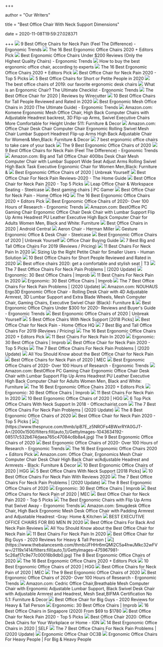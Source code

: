 +++
        
author = "Our Writers"
        
title = "Best Office Chair With Neck Support Dimensions"
        
date = 2020-11-08T19:59:27.028371
        
+++
[ ![](http://ergonomictrends.com/wp-content/uploads/2020/02/best-office-chairs-for-neck-pain.jpg)](http://ergonomictrends.com/wp-content/uploads/2020/02/best-office-chairs-for-neck-pain.jpg) 9 Best Office Chairs for Neck Pain (Feel The Difference) - Ergonomic Trends
[ ![](https://i.ytimg.com/vi/7YVTS6Yj4Co/maxresdefault.jpg)](https://i.ytimg.com/vi/7YVTS6Yj4Co/maxresdefault.jpg) The 16 Best Ergonomic Office Chairs 2020 + Editors Pick
[ ![](http://ergonomictrends.com/wp-content/uploads/2018/01/best-ergonomic-office-chairs-under-200.png)](http://ergonomictrends.com/wp-content/uploads/2018/01/best-ergonomic-office-chairs-under-200.png) Best Ergonomic Office Chairs Under $200 Reviews (Only the Highest Quality  Chairs) - Ergonomic Trends
[ ![](https://media2.s-nbcnews.com/i/newscms/2020_25/3390893/ergonomic-office-chairs-kr-2x1-tease-200618_38008296185ce90fd52b401caf79df24.jpg)](https://media2.s-nbcnews.com/i/newscms/2020_25/3390893/ergonomic-office-chairs-kr-2x1-tease-200618_38008296185ce90fd52b401caf79df24.jpg) How to buy the best ergonomic office chair, according to experts
[ ![](https://i.ytimg.com/vi/7YVTS6Yj4Co/hqdefault.jpg)](https://i.ytimg.com/vi/7YVTS6Yj4Co/hqdefault.jpg) The 16 Best Ergonomic Office Chairs 2020 + Editors Pick
[ ![](https://chairinstitute.com/wp-content/uploads/2019/07/Best-Office-Chair-for-Neck-Pain-Steelcase-Leap-w_Headrest-Right-Main-Chair-Institute.jpg)](https://chairinstitute.com/wp-content/uploads/2019/07/Best-Office-Chair-for-Neck-Pain-Steelcase-Leap-w_Headrest-Right-Main-Chair-Institute.jpg) Best Office Chair for Neck Pain 2020 - Top 5 Picks
[ ![](https://www.btod.com/blog/wp-content/uploads/2020/01/best-office-chairs-small-petite-blog-header.jpg)](https://www.btod.com/blog/wp-content/uploads/2020/01/best-office-chairs-small-petite-blog-header.jpg) 5 Best Office Chairs for Short or Petite People in 2020
[ ![](https://www.gannett-cdn.com/presto/2019/10/14/USAT/1c80747a-b74b-4023-9ced-f08a880485a2-Office-Chair-TBRN-Hero.jpg?crop=4977,2800,x0,y0&width=1600&height=800&fit=bounds)](https://www.gannett-cdn.com/presto/2019/10/14/USAT/1c80747a-b74b-4023-9ced-f08a880485a2-Office-Chair-TBRN-Hero.jpg?crop=4977,2800,x0,y0&width=1600&height=800&fit=bounds) The best office chairs of 2019: our favorite ergonomic desk chairs
[ ![](http://ergonomictrends.com/wp-content/uploads/2019/08/what-is-an-ergonomic-chair-1024x766.jpg)](http://ergonomictrends.com/wp-content/uploads/2019/08/what-is-an-ergonomic-chair-1024x766.jpg) What is an Ergonomic Chair? The Ultimate Checklist - Ergonomic Trends
[ ![](https://cdn.thewirecutter.com/wp-content/media/2020/09/officechairs-2048px-9607.jpg?auto=webp&crop=1.91:1&width=1200)](https://cdn.thewirecutter.com/wp-content/media/2020/09/officechairs-2048px-9607.jpg?auto=webp&crop=1.91:1&width=1200) The Best Office Chair for 2020 | Reviews by Wirecutter
[ ![](https://www.theworkbuzz.com/wp-content/uploads/2020/02/best-office-chairs-for-tall-people.jpg)](https://www.theworkbuzz.com/wp-content/uploads/2020/02/best-office-chairs-for-tall-people.jpg) 10 Best Office Chairs for Tall People Reviewed and Rated in 2020
[ ![](http://ergonomictrends.com/wp-content/uploads/2019/12/best-mesh-office-chairs.jpg)](http://ergonomictrends.com/wp-content/uploads/2019/12/best-mesh-office-chairs.jpg) Best Ergonomic Mesh Office Chairs in 2020 (The Ultimate Guide) - Ergonomic  Trends
[ ![](https://images-na.ssl-images-amazon.com/images/I/812yKtl-UxL._AC_SX522_.jpg)](https://images-na.ssl-images-amazon.com/images/I/812yKtl-UxL._AC_SX522_.jpg) Amazon.com: Komene Ergonomic Mesh Office Chair, High Back Computer Chairs  with Adjustable Headrest backrest, 3D Flip-up Arms, Swivel Executive Chairs  More Comfortable for Height Under 511: Furniture & Decor
[ ![](https://images-na.ssl-images-amazon.com/images/I/61o%2B-%2BD3NtL._AC_SX522_.jpg)](https://images-na.ssl-images-amazon.com/images/I/61o%2B-%2BD3NtL._AC_SX522_.jpg) Amazon.com: Office Chair Desk Chair Computer Chair Ergonomic Rolling Swivel  Mesh Chair Lumbar Support Headrest Flip-up Arms High Back Adjustable Chair  for Women& Men,Black: Furniture & Decor
[ ![](https://inews-prd-a-images.s3.eu-west-2.amazonaws.com/content/uploads/2019/01/best-ergonomic-office-chairs-640x360.png)](https://inews-prd-a-images.s3.eu-west-2.amazonaws.com/content/uploads/2019/01/best-ergonomic-office-chairs-640x360.png) 7 best ergonomic office chairs to take care of your back
[ ![](https://www.thespruce.com/thmb/-TZyNjYe9X5gmb6qiT_EEjPYhE8=/683x683/smart/filters:no_upscale()/ScreenShot2019-06-11at11.37.40AM-e3c3909c6da94f0d90e0ec7ed8c58ed1.png)](https://www.thespruce.com/thmb/-TZyNjYe9X5gmb6qiT_EEjPYhE8=/683x683/smart/filters:no_upscale()/ScreenShot2019-06-11at11.37.40AM-e3c3909c6da94f0d90e0ec7ed8c58ed1.png) The 9 Best Ergonomic Office Chairs of 2020
[ ![](http://ergonomictrends.com/wp-content/uploads/2019/04/clatina-high-back-office-chair-review.jpg)](http://ergonomictrends.com/wp-content/uploads/2019/04/clatina-high-back-office-chair-review.jpg) 9 Best Office Chairs for Neck Pain (Feel The Difference) - Ergonomic Trends
[ ![](https://images-na.ssl-images-amazon.com/images/I/6116gQcN5xL._AC_SL1010_.jpg)](https://images-na.ssl-images-amazon.com/images/I/6116gQcN5xL._AC_SL1010_.jpg) Amazon.com: Big and Tall Office Chair 400lbs Desk Chair Mesh Computer Chair  with Lumbar Support Wide Seat Adjust Arms Rolling Swivel High Back Task  Executive Ergonomic Chair for Women Men,Black: Furniture &
[ ![](https://images-na.ssl-images-amazon.com/images/I/41bqGd6N-HL.jpg)](https://images-na.ssl-images-amazon.com/images/I/41bqGd6N-HL.jpg) Best Ergonomic Office Chairs of 2020 | Unbreak Yourself
[ ![](https://thehomeguide.net/wp-content/uploads/2020/02/topn-720x445.jpg)](https://thehomeguide.net/wp-content/uploads/2020/02/topn-720x445.jpg) Best Office Chair For Neck Pain Reviews-2020 - The Home Guide
[ ![](https://chairinstitute.com/wp-content/uploads/2019/07/Best-Office-Chair-for-Neck-Pain-Ergohuman-High-Back-Side-View-Chair-Institute.jpg)](https://chairinstitute.com/wp-content/uploads/2019/07/Best-Office-Chair-for-Neck-Pain-Ergohuman-High-Back-Side-View-Chair-Institute.jpg) Best Office Chair for Neck Pain 2020 - Top 5 Picks
[ ![](https://steelcase-res.cloudinary.com/image/upload/c_fill,dpr_auto,q_70,h_656,w_1166/v1590007512/www.steelcase.com/2020/05/20/20-0140282.jpg)](https://steelcase-res.cloudinary.com/image/upload/c_fill,dpr_auto,q_70,h_656,w_1166/v1590007512/www.steelcase.com/2020/05/20/20-0140282.jpg) Leap Office Chair & Workspace Seating - Steelcase
[ ![](https://cdn.mos.cms.futurecdn.net/eTsGaLnVkpozHC9CqhA6dK-1200-80.jpg)](https://cdn.mos.cms.futurecdn.net/eTsGaLnVkpozHC9CqhA6dK-1200-80.jpg) Best gaming chairs | PC Gamer
[ ![](https://homeofficehq.net/wp-content/uploads/2018/11/office-chair-for-neck-pain-e1542619101751.jpg)](https://homeofficehq.net/wp-content/uploads/2018/11/office-chair-for-neck-pain-e1542619101751.jpg) Best Office Chair for Neck Pain - Home Office HQ
[ ![](https://www.omnicoreagency.com/wp-content/uploads/2020/01/Herman-Miller-Embody-Ergonomic-Office-Chair-List.jpg)](https://www.omnicoreagency.com/wp-content/uploads/2020/01/Herman-Miller-Embody-Ergonomic-Office-Chair-List.jpg) The 16 Best Ergonomic Office Chairs 2020 + Editors Pick
[ ![](http://ergonomictrends.com/wp-content/uploads/2018/06/OWLN-Mesh-Office-Chair-review.jpg)](http://ergonomictrends.com/wp-content/uploads/2018/06/OWLN-Mesh-Office-Chair-review.jpg) Best Ergonomic Office Chairs of 2020- Over 100 Hours of Research - Ergonomic  Trends
[ ![](https://m.media-amazon.com/images/I/51V5budxXHL._AC_UL400_.jpg)](https://m.media-amazon.com/images/I/51V5budxXHL._AC_UL400_.jpg) Amazon.com: BestOffice PC Gaming Chair Ergonomic Office Chair Desk Chair  with Lumbar Support Flip Up Arms Headrest PU Leather Executive High Back Computer  Chair for Adults Women Men, Black and White: Furniture
[ ![](https://www.androidcentral.com/sites/androidcentral.com/files/styles/w1600h900crop/public/article_images/2019/12/ergochair-office-furniture-lifestyle-autonomous.jpg)](https://www.androidcentral.com/sites/androidcentral.com/files/styles/w1600h900crop/public/article_images/2019/12/ergochair-office-furniture-lifestyle-autonomous.jpg) Best Office Chairs in 2020 | Android Central
[ ![](https://store.hermanmiller.com/on/demandware.static/-/Sites-master-catalog/default/dw0a32cebd/gallery/2195348/2195348-gallery-18.jpg)](https://store.hermanmiller.com/on/demandware.static/-/Sites-master-catalog/default/dw0a32cebd/gallery/2195348/2195348-gallery-18.jpg) Aeron Chair - Herman Miller
[ ![](https://steelcase-res.cloudinary.com/image/upload/c_fill,dpr_auto,q_70,h_656,w_1166/v1590006833/www.steelcase.com/2020/05/20/20-0140277.jpg)](https://steelcase-res.cloudinary.com/image/upload/c_fill,dpr_auto,q_70,h_656,w_1166/v1590006833/www.steelcase.com/2020/05/20/20-0140277.jpg) Gesture Ergonomic Office & Desk Chair - Steelcase
[ ![](https://images-na.ssl-images-amazon.com/images/I/41WV0UF1hkL.jpg)](https://images-na.ssl-images-amazon.com/images/I/41WV0UF1hkL.jpg) Best Ergonomic Office Chairs of 2020 | Unbreak Yourself
[ ![](https://media.officedepot.com/image/upload/f_auto,q_auto/coremedia/resource/blob/301426/8adc550b082ee2155c34387ac6d3afeb/adjustable-height-data.jpg)](https://media.officedepot.com/image/upload/f_auto,q_auto/coremedia/resource/blob/301426/8adc550b082ee2155c34387ac6d3afeb/adjustable-height-data.jpg) Office Chair Buying Guide
[ ![](https://www.btod.com/blog/wp-content/uploads/2019/03/best-big-tall-office-chairs-2020-blog-header.jpg)](https://www.btod.com/blog/wp-content/uploads/2019/03/best-big-tall-office-chairs-2020-blog-header.jpg) 7 Best Big and Tall Office Chairs For 2019 (Reviews / Pricing)
[ ![](https://cdn2.momjunction.com/wp-content/uploads/2020/06/Flash-Furniture-High-Back-Office-Chair-With-Adjustable.jpg.webp)](https://cdn2.momjunction.com/wp-content/uploads/2020/06/Flash-Furniture-High-Back-Office-Chair-With-Adjustable.jpg.webp) 11 Best Chairs For Neck Pain In 2020
[ ![](https://www.thehumansolution.com/product_images/uploaded_images/sizing-up-the-right-petite-chair-for-smaller-users-main.jpg)](https://www.thehumansolution.com/product_images/uploaded_images/sizing-up-the-right-petite-chair-for-smaller-users-main.jpg) Sizing Up the Right Petite Chair for Smaller Users - Human Solution
[ ![](https://www.theworkbuzz.com/wp-content/uploads/2020/02/best-office-chair-for-short-person.jpg)](https://www.theworkbuzz.com/wp-content/uploads/2020/02/best-office-chair-for-short-person.jpg) 10 Best Office Chairs for Short People Reviewed and Rated in 2020
[ ![](https://cdn.mos.cms.futurecdn.net/9rXCdrBHCFMd2aXzFFi6XV.jpg)](https://cdn.mos.cms.futurecdn.net/9rXCdrBHCFMd2aXzFFi6XV.jpg) Best office chairs 2020: get a comfortable and stylish seat | T3
[ ![](https://www.geekyoffices.com/wp-content/uploads/2019/12/Best-Office-Chair-for-Neck-Pain-Issues.png)](https://www.geekyoffices.com/wp-content/uploads/2019/12/Best-Office-Chair-for-Neck-Pain-Issues.png) The 7 Best Office Chairs For Neck Pain Problems | (2020 Update)
[ ![](https://cdn.improb.com/wp-content/uploads/2018/07/Kerms-Ergonomic-Adjustable-Swivel-Office-Chair.png)](https://cdn.improb.com/wp-content/uploads/2018/07/Kerms-Ergonomic-Adjustable-Swivel-Office-Chair.png) Ergonomic: 30 Best Office Chairs | Improb
[ ![](https://cdn2.momjunction.com/wp-content/uploads/2020/06/Hbada-Ergonomic-Office-Recliner-Chair.jpg.webp)](https://cdn2.momjunction.com/wp-content/uploads/2020/06/Hbada-Ergonomic-Office-Recliner-Chair.jpg.webp) 11 Best Chairs For Neck Pain In 2020
[ ![](https://cdn.improb.com/wp-content/uploads/2018/07/Ergohuman-High-Back-Executive-Chair.png)](https://cdn.improb.com/wp-content/uploads/2018/07/Ergohuman-High-Back-Executive-Chair.png) Ergonomic: 30 Best Office Chairs | Improb
[ ![](https://www.geekyoffices.com/wp-content/uploads/2019/12/The-Position-Of-Your-Head-And-Neck.jpg)](https://www.geekyoffices.com/wp-content/uploads/2019/12/The-Position-Of-Your-Head-And-Neck.jpg) The 7 Best Office Chairs For Neck Pain Problems | (2020 Update)
[ ![](https://images-na.ssl-images-amazon.com/images/I/81EsueZ3fTL._AC_SL1500_.jpg)](https://images-na.ssl-images-amazon.com/images/I/81EsueZ3fTL._AC_SL1500_.jpg) Amazon.com: NOUHAUS Ergo3D Ergonomic Office Chair - Rolling Desk Chair with  4D Adjustable Armrest, 3D Lumbar Support and Extra Blade Wheels, Mesh Computer  Chair, Gaming Chairs, Executive Swivel Chair (Black): Furniture &
[ ![](http://ergonomictrends.com/wp-content/uploads/2018/01/best-ergonomic-office-chair-under-300.png)](http://ergonomictrends.com/wp-content/uploads/2018/01/best-ergonomic-office-chair-under-300.png) Best Ergonomic Office Chairs Under $300 for 2020- Reviews and Buyer's Guide  - Ergonomic Trends
[ ![](https://m.media-amazon.com/images/I/41hEzNLP7XL.jpg)](https://m.media-amazon.com/images/I/41hEzNLP7XL.jpg) Best Ergonomic Office Chairs of 2020 | Unbreak Yourself
[ ![](https://bestofficechair.org/wp-content/uploads/2018/02/best-office-chair-with-neck-support.jpg)](https://bestofficechair.org/wp-content/uploads/2018/02/best-office-chair-with-neck-support.jpg) 5 Best Office Chairs With Neck Support [2018 Picks]
[ ![](https://homeofficehq.net/wp-content/uploads/2018/11/BestMassage-Office-Desk-Gaming-Chair-High-Back-300x300.jpg)](https://homeofficehq.net/wp-content/uploads/2018/11/BestMassage-Office-Desk-Gaming-Chair-High-Back-300x300.jpg) Best Office Chair for Neck Pain - Home Office HQ
[ ![](https://www.btod.com/blog/wp-content/uploads/2019/03/big-tall-chairs-1-best-bariatric.jpg)](https://www.btod.com/blog/wp-content/uploads/2019/03/big-tall-chairs-1-best-bariatric.jpg) 7 Best Big and Tall Office Chairs For 2019 (Reviews / Pricing)
[ ![](https://www.omnicoreagency.com/wp-content/uploads/2020/05/Autonomous-Ergo-Chair-2-List-2.jpg)](https://www.omnicoreagency.com/wp-content/uploads/2020/05/Autonomous-Ergo-Chair-2-List-2.jpg) The 16 Best Ergonomic Office Chairs 2020 + Editors Pick
[ ![](https://cdn2.momjunction.com/wp-content/uploads/2020/06/Best-Chairs-For-Neck-Pain1.jpg)](https://cdn2.momjunction.com/wp-content/uploads/2020/06/Best-Chairs-For-Neck-Pain1.jpg) 11 Best Chairs For Neck Pain In 2020
[ ![](https://cdn.improb.com/wp-content/uploads/2018/07/AmazonBasics-Mid-Back-Office-Chair.png)](https://cdn.improb.com/wp-content/uploads/2018/07/AmazonBasics-Mid-Back-Office-Chair.png) Ergonomic: 30 Best Office Chairs | Improb
[ ![](https://chairinstitute.com/wp-content/uploads/2019/08/Best_Office_Chair_for_Neck_Pain_chair_institute_fb.png)](https://chairinstitute.com/wp-content/uploads/2019/08/Best_Office_Chair_for_Neck_Pain_chair_institute_fb.png) Best Office Chair for Neck Pain 2020 - Top 5 Picks
[ ![](https://www.geekyoffices.com/wp-content/uploads/2019/12/Steelcase-Leap-Desk-Chair-with-Headrest.jpg)](https://www.geekyoffices.com/wp-content/uploads/2019/12/Steelcase-Leap-Desk-Chair-with-Headrest.jpg) The 7 Best Office Chairs For Neck Pain Problems | (2020 Update)
[ ![](https://images-na.ssl-images-amazon.com/images/I/71fBIYDtiHL._AC_SX425_.jpg)](https://images-na.ssl-images-amazon.com/images/I/71fBIYDtiHL._AC_SX425_.jpg) All You Should Know about the Best Office Chair for Neck Pain
[ ![](https://myergonomicchair.com/wp-content/uploads/2020/08/high-back-ergonomic-office-chair-with-headrest-e1598797958552.jpg)](https://myergonomicchair.com/wp-content/uploads/2020/08/high-back-ergonomic-office-chair-with-headrest-e1598797958552.jpg) Best Office Chairs for Neck Pain of 2020 | MEC
[ ![](http://ergonomictrends.com/wp-content/uploads/2017/07/best-office-chairs-reviews-1.png)](http://ergonomictrends.com/wp-content/uploads/2017/07/best-office-chairs-reviews-1.png) Best Ergonomic Office Chairs of 2020- Over 100 Hours of Research - Ergonomic  Trends
[ ![](https://m.media-amazon.com/images/I/51V5budxXHL._AC_SS350_.jpg)](https://m.media-amazon.com/images/I/51V5budxXHL._AC_SS350_.jpg) Amazon.com: BestOffice PC Gaming Chair Ergonomic Office Chair Desk Chair  with Lumbar Support Flip Up Arms Headrest PU Leather Executive High Back Computer  Chair for Adults Women Men, Black and White: Furniture
[ ![](https://www.omnicoreagency.com/wp-content/uploads/2020/01/Viva-Office-Mesh-High-Back-Chair-List.jpg)](https://www.omnicoreagency.com/wp-content/uploads/2020/01/Viva-Office-Mesh-High-Back-Chair-List.jpg) The 16 Best Ergonomic Office Chairs 2020 + Editors Pick
[ ![](https://cdn.improb.com/wp-content/uploads/2018/07/BestOffice-Ergonomic-PU-Leather-High-Back-Office-Chair.png)](https://cdn.improb.com/wp-content/uploads/2018/07/BestOffice-Ergonomic-PU-Leather-High-Back-Office-Chair.png) Ergonomic: 30 Best Office Chairs | Improb
[ ![](https://cdn2.momjunction.com/wp-content/uploads/2020/06/Best-Chairs-For-Neck-Pain.jpg)](https://cdn2.momjunction.com/wp-content/uploads/2020/06/Best-Chairs-For-Neck-Pain.jpg) 11 Best Chairs For Neck Pain In 2020
[ ![](https://mljzsatzn43z.i.optimole.com/tP-GR8Q-jGG1Vx7N/w:371/h:412/q:90/dpr:2.6/https://www.highgroundgaming.com/wp-content/uploads/2020/08/HGG-Best-Ergonomic-Office-Chairs.jpg)](https://mljzsatzn43z.i.optimole.com/tP-GR8Q-jGG1Vx7N/w:371/h:412/q:90/dpr:2.6/https://www.highgroundgaming.com/wp-content/uploads/2020/08/HGG-Best-Ergonomic-Office-Chairs.jpg) 10 Best Ergonomic Office Chairs of 2020 | HGG
[ ![](https://officechairist.com/wp-content/uploads/2018/06/2-Coavas-Ergonomic-Mesh-Office-Chair-With-High-Back.jpg)](https://officechairist.com/wp-content/uploads/2018/06/2-Coavas-Ergonomic-Mesh-Office-Chair-With-High-Back.jpg) 6 Top Pick Office Chairs With Neck Support In 2018 - Officechairist.com
[ ![](https://www.geekyoffices.com/wp-content/uploads/2019/12/Ergohuman.jpg)](https://www.geekyoffices.com/wp-content/uploads/2019/12/Ergohuman.jpg) The 7 Best Office Chairs For Neck Pain Problems | (2020 Update)
[ ![](https://www.thebalancesmb.com/thmb/QoAUN1DIBXKdR3IhOGSlQx8FrYQ=/1500x1500/filters:no_upscale():max_bytes(150000):strip_icc()/ModwayArticularErgonomicMeshOfficeChair-5b159d12a474be0038def7d7.jpg)](https://www.thebalancesmb.com/thmb/QoAUN1DIBXKdR3IhOGSlQx8FrYQ=/1500x1500/filters:no_upscale():max_bytes(150000):strip_icc()/ModwayArticularErgonomicMeshOfficeChair-5b159d12a474be0038def7d7.jpg) The 8 Best Ergonomic Office Chairs of 2020
[ ![](https://chairinstitute.com/wp-content/uploads/2019/07/Best-Office-Chair-for-Neck-Pain-Freedom-Chair-by-Humanscale-Office-Decoration-Chair-Institute.jpg)](https://chairinstitute.com/wp-content/uploads/2019/07/Best-Office-Chair-for-Neck-Pain-Freedom-Chair-by-Humanscale-Office-Decoration-Chair-Institute.jpg) Best Office Chair for Neck Pain 2020 - Top 5 Picks
[ ![](https://www.thespruce.com/thmb/ipB7E_z5NROFs4BWxrRYA0GJT-A=/2000x1500/filters:fill(auto,1)/GettyImages-1043634192-08517c532b674daea765c47084c6b8a4.jpg)](https://www.thespruce.com/thmb/ipB7E_z5NROFs4BWxrRYA0GJT-A=/2000x1500/filters:fill(auto,1)/GettyImages-1043634192-08517c532b674daea765c47084c6b8a4.jpg) The 9 Best Ergonomic Office Chairs of 2020
[ ![](http://ergonomictrends.com/wp-content/uploads/2019/01/X-Chair-X4-ergonomic-chair-review.jpg)](http://ergonomictrends.com/wp-content/uploads/2019/01/X-Chair-X4-ergonomic-chair-review.jpg) Best Ergonomic Office Chairs of 2020- Over 100 Hours of Research - Ergonomic  Trends
[ ![](https://www.omnicoreagency.com/wp-content/uploads/2020/01/GM-Seating-Ergolux-Genuine-Leather-Executive-Hi-Swivel-Chair-List.jpg)](https://www.omnicoreagency.com/wp-content/uploads/2020/01/GM-Seating-Ergolux-Genuine-Leather-Executive-Hi-Swivel-Chair-List.jpg) The 16 Best Ergonomic Office Chairs 2020 + Editors Pick
[ ![](https://images-na.ssl-images-amazon.com/images/I/71OaLSw8bhL._AC_SY879_.jpg)](https://images-na.ssl-images-amazon.com/images/I/71OaLSw8bhL._AC_SY879_.jpg) Amazon.com: Office Chair, Ergonomics Mesh Chair Computer Chair Desk Chair  High Back Chair w/Adjustable Headrest and Armrests - Black: Furniture &  Decor
[ ![](https://mljzsatzn43z.i.optimole.com/tP-GR8Q-beIRFvRV/w:243/h:400/q:90/dpr:2.6/https://www.highgroundgaming.com/wp-content/uploads/2017/05/Eurotech-Ergohuman-Mesh-Chair.jpg)](https://mljzsatzn43z.i.optimole.com/tP-GR8Q-beIRFvRV/w:243/h:400/q:90/dpr:2.6/https://www.highgroundgaming.com/wp-content/uploads/2017/05/Eurotech-Ergohuman-Mesh-Chair.jpg) 10 Best Ergonomic Office Chairs of 2020 | HGG
[ ![](https://bestofficechair.org/wp-content/uploads/2018/02/best-office-chair-for-neck-pain.jpg)](https://bestofficechair.org/wp-content/uploads/2018/02/best-office-chair-for-neck-pain.jpg) 5 Best Office Chairs With Neck Support [2018 Picks]
[ ![](https://chairthrone.com/wp-content/uploads/2020/09/Correct-Sitting-Posture.jpg)](https://chairthrone.com/wp-content/uploads/2020/09/Correct-Sitting-Posture.jpg) 10 Best Office Chairs For Neck Pain With Reviews 2020
[ ![](https://www.geekyoffices.com/wp-content/uploads/2019/12/Aeron-Chair.jpg)](https://www.geekyoffices.com/wp-content/uploads/2019/12/Aeron-Chair.jpg) The 7 Best Office Chairs For Neck Pain Problems | (2020 Update)
[ ![](https://m.media-amazon.com/images/I/31TjFCpEejL._SL500_.jpg)](https://m.media-amazon.com/images/I/31TjFCpEejL._SL500_.jpg) The 8 Best Ergonomic Office Chairs of 2020
[ ![](https://cdn.improb.com/wp-content/uploads/2017/12/23-Best-Ergonomic-Office-Chairs.jpg)](https://cdn.improb.com/wp-content/uploads/2017/12/23-Best-Ergonomic-Office-Chairs.jpg) Ergonomic: 30 Best Office Chairs | Improb
[ ![](https://myergonomicchair.com/wp-content/uploads/2020/08/high-back-ergonomic-chair-e1599630279840.jpg)](https://myergonomicchair.com/wp-content/uploads/2020/08/high-back-ergonomic-chair-e1599630279840.jpg) Best Office Chairs for Neck Pain of 2020 | MEC
[ ![](https://chairinstitute.com/wp-content/uploads/2019/07/Best-Office-Chair-for-Neck-Pain-Steelcase-Leap-w_Headrest-Left-View-Chair-Institute.jpg)](https://chairinstitute.com/wp-content/uploads/2019/07/Best-Office-Chair-for-Neck-Pain-Steelcase-Leap-w_Headrest-Left-View-Chair-Institute.jpg) Best Office Chair for Neck Pain 2020 - Top 5 Picks
[ ![](http://ergonomictrends.com/wp-content/uploads/2019/06/best-office-chairs-with-flip-up-arms.jpg)](http://ergonomictrends.com/wp-content/uploads/2019/06/best-office-chairs-with-flip-up-arms.jpg) The Best Ergonomic Chairs with Flip Up Arms that Swivel Away - Ergonomic  Trends
[ ![](https://images-na.ssl-images-amazon.com/images/I/61IzqlL4C%2BL._AC_SX522_.jpg)](https://images-na.ssl-images-amazon.com/images/I/61IzqlL4C%2BL._AC_SX522_.jpg) Amazon.com: Smugdesk Office Chair, High Back Ergonomic Mesh Desk Office  Chair with Padding Armrest and Adjustable Headrest -Gray: Home & Kitchen
[ ![](https://ztoplist.com/wp-content/uploads/2020/04/La-Z-Boy-Delano-Big-Tall-Executive-Office-Chair-High-Back-Ergonomic-Lumbar-Support-Bonded-Leather-Black-with-Mahogany-Wood-Finish.jpg)](https://ztoplist.com/wp-content/uploads/2020/04/La-Z-Boy-Delano-Big-Tall-Executive-Office-Chair-High-Back-Ergonomic-Lumbar-Support-Bonded-Leather-Black-with-Mahogany-Wood-Finish.jpg) BEST EXECUTIVE OFFICE CHAIRS FOR BIG MEN IN 2020
[ ![](http://review10s.com/wp-content/uploads/2017/04/ergohuman-high-back-swivel-chair-with-headrest.jpg)](http://review10s.com/wp-content/uploads/2017/04/ergohuman-high-back-swivel-chair-with-headrest.jpg) Best Office Chairs For Back And Neck Pain Reviews
[ ![](https://images-na.ssl-images-amazon.com/images/I/71GCw6cakwL._AC_SX522_.jpg)](https://images-na.ssl-images-amazon.com/images/I/71GCw6cakwL._AC_SX522_.jpg) All You Should Know about the Best Office Chair for Neck Pain
[ ![](https://cdn2.momjunction.com/wp-content/uploads/2020/06/Homall-Chair-with-Headrest-and-Lumbar-Support.jpg.webp)](https://cdn2.momjunction.com/wp-content/uploads/2020/06/Homall-Chair-with-Headrest-and-Lumbar-Support.jpg.webp) 11 Best Chairs For Neck Pain In 2020
[ ![](https://bestratedofficechair.com/wp-content/uploads/2019/01/gaming-chair-for-big-guys-e1564715081266-219x300.jpg)](https://bestratedofficechair.com/wp-content/uploads/2019/01/gaming-chair-for-big-guys-e1564715081266-219x300.jpg) Best Office Chair for Big Guys - 2020 Reviews for Heavy & Tall Person
[ ![](https://www.thebalancesmb.com/thmb/JFHHr6mQMl2C5a4hwJMkc32wFVw=/2119x1414/filters:fill(auto,1)/GettyImages-475967981-5c26af17c9e77c00016b9db0.jpg)](https://www.thebalancesmb.com/thmb/JFHHr6mQMl2C5a4hwJMkc32wFVw=/2119x1414/filters:fill(auto,1)/GettyImages-475967981-5c26af17c9e77c00016b9db0.jpg) The 8 Best Ergonomic Office Chairs of 2020
[ ![](https://www.omnicoreagency.com/wp-content/uploads/2020/01/Herman-Miller-Aeron-Chair-List.jpg)](https://www.omnicoreagency.com/wp-content/uploads/2020/01/Herman-Miller-Aeron-Chair-List.jpg) The 16 Best Ergonomic Office Chairs 2020 + Editors Pick
[ ![](https://mljzsatzn43z.i.optimole.com/tP-GR8Q-Nz1y8Ujv/w:271/h:400/q:90/dpr:2.6/https://www.highgroundgaming.com/wp-content/uploads/2017/05/Serta-Back-in-Motion-Health-and-Wellness-Office-Chair.jpg)](https://mljzsatzn43z.i.optimole.com/tP-GR8Q-Nz1y8Ujv/w:271/h:400/q:90/dpr:2.6/https://www.highgroundgaming.com/wp-content/uploads/2017/05/Serta-Back-in-Motion-Health-and-Wellness-Office-Chair.jpg) 10 Best Ergonomic Office Chairs of 2020 | HGG
[ ![](https://myergonomicchair.com/wp-content/uploads/2017/02/Lorell-Executive-Chair-e1541500994209.jpg)](https://myergonomicchair.com/wp-content/uploads/2017/02/Lorell-Executive-Chair-e1541500994209.jpg) Best Office Chairs for Neck Pain of 2020 | MEC
[ ![](https://www.thespruce.com/thmb/LIUgbw9aTyBDb5o3XHf333bWJdc=/900x0/filters:no_upscale():max_bytes(150000):strip_icc()/ScreenShot2019-06-06at3.35.04PM-2e132ab149464f4a97d2fb4f82e9320f.png)](https://www.thespruce.com/thmb/LIUgbw9aTyBDb5o3XHf333bWJdc=/900x0/filters:no_upscale():max_bytes(150000):strip_icc()/ScreenShot2019-06-06at3.35.04PM-2e132ab149464f4a97d2fb4f82e9320f.png) The 9 Best Ergonomic Office Chairs of 2020
[ ![](http://ergonomictrends.com/wp-content/uploads/2018/06/Duramont-Reclining-Office-Chair-Review.jpg)](http://ergonomictrends.com/wp-content/uploads/2018/06/Duramont-Reclining-Office-Chair-Review.jpg) Best Ergonomic Office Chairs of 2020- Over 100 Hours of Research - Ergonomic  Trends
[ ![](https://images-na.ssl-images-amazon.com/images/I/71cUrXa4hiL._AC_SY550_.jpg)](https://images-na.ssl-images-amazon.com/images/I/71cUrXa4hiL._AC_SY550_.jpg) Amazon.com: Cedric Office Chair,Breathable Mesh Computer Chair with  Ergonomic Adjustable Lumbar Support, Black Swivel Desk Chair with  Adjustable Armrest and Headrest, Mesh Seat,BIFMA Certification No 5.1:  Furniture & Decor
[ ![](https://bestratedofficechair.com/wp-content/uploads/2019/06/BestMassage-Ergonomic-PU-High-Back-Big-And-Tall-Office-Chair-300x300.jpg)](https://bestratedofficechair.com/wp-content/uploads/2019/06/BestMassage-Ergonomic-PU-High-Back-Big-And-Tall-Office-Chair-300x300.jpg) Best Office Chair for Big Guys - 2020 Reviews for Heavy & Tall Person
[ ![](https://cdn.improb.com/wp-content/uploads/2018/07/Ikea-Swivel-Chair-with-Armrests.png)](https://cdn.improb.com/wp-content/uploads/2018/07/Ikea-Swivel-Chair-with-Armrests.png) Ergonomic: 30 Best Office Chairs | Improb
[ ![](https://www.drumitloud.com/wp-content/uploads/2019/03/Best-Office-Chair-Singapore.jpg)](https://www.drumitloud.com/wp-content/uploads/2019/03/Best-Office-Chair-Singapore.jpg) 16 Best Office Chairs in Singapore (2020) From $69 to $1780
[ ![](https://chairinstitute.com/wp-content/uploads/2019/07/Best-Office-Chair-for-Neck-Pain-Hbada-Ergonomic-High-Back-Right-Main-Chair-Institute.jpg)](https://chairinstitute.com/wp-content/uploads/2019/07/Best-Office-Chair-for-Neck-Pain-Hbada-Ergonomic-High-Back-Right-Main-Chair-Institute.jpg) Best Office Chair for Neck Pain 2020 - Top 5 Picks
[ ![](https://assets1.ignimgs.com/2020/04/03/office-chair-1585954261879.jpg?width=1280)](https://assets1.ignimgs.com/2020/04/03/office-chair-1585954261879.jpg?width=1280) Best Office Chair 2020: Office Desk Chairs for Your Workplace or Home - IGN
[ ![](https://media.self.com/photos/5f170f44563aaf69e786f73d/master/w_400%2Cc_limit/sihoo%2520ergonomics.png)](https://media.self.com/photos/5f170f44563aaf69e786f73d/master/w_400%2Cc_limit/sihoo%2520ergonomics.png) 14 Best Ergonomic Office Chairs in 2020 | SELF
[ ![](https://www.geekyoffices.com/wp-content/uploads/2019/12/Embody-Chair-300x298.jpg)](https://www.geekyoffices.com/wp-content/uploads/2019/12/Embody-Chair-300x298.jpg) The 7 Best Office Chairs For Neck Pain Problems | (2020 Update)
[ ![](https://www.flexispot.com/media/catalog/product/cache/926507dc7f93631a094422215b778fe0/o/c/oc3b-dimension.jpg)](https://www.flexispot.com/media/catalog/product/cache/926507dc7f93631a094422215b778fe0/o/c/oc3b-dimension.jpg) Ergonomic Office Chair OC3B
[ ![](https://forbigandheavypeople.com/wp-content/uploads/2018/06/Big-Tall-Office-chair-400-LB-300x297.jpg)](https://forbigandheavypeople.com/wp-content/uploads/2018/06/Big-Tall-Office-chair-400-LB-300x297.jpg) Ergonomic Office Chairs For Heavy People | For Big & Heavy People

